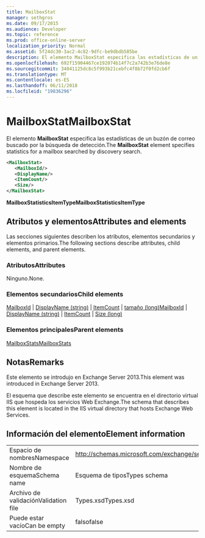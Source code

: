 ```yaml
---
title: MailboxStat
manager: sethgros
ms.date: 09/17/2015
ms.audience: Developer
ms.topic: reference
ms.prod: office-online-server
localization_priority: Normal
ms.assetid: 5f24dc30-3ac2-4c82-9dfc-be9dbdb585be
description: El elemento MailboxStat especifica las estadísticas de un buzón de correo buscado por la búsqueda de detección.
ms.openlocfilehash: 692f15904467ce192074b14f7c2a742b3e76de8e
ms.sourcegitcommit: 34041125dc8c5f993b21cebfc4f8b72f0fd2cb6f
ms.translationtype: MT
ms.contentlocale: es-ES
ms.lasthandoff: 06/11/2018
ms.locfileid: "19836296"
---
```

# <a name="mailboxstat"></a><span data-ttu-id="d6498-103">MailboxStat</span><span class="sxs-lookup"><span data-stu-id="d6498-103">MailboxStat</span></span>

<span data-ttu-id="d6498-104">El elemento **MailboxStat** especifica las estadísticas de un buzón de correo buscado por la búsqueda de detección.</span><span class="sxs-lookup"><span data-stu-id="d6498-104">The **MailboxStat** element specifies statistics for a mailbox searched by discovery search.</span></span> 
  
```XML
<MailboxStat>
   <MailboxId/>
   <DisplayName/>
   <ItemCount/>
   <Size/>
</MailboxStat>
```

<span data-ttu-id="d6498-105">**MailboxStatisticsItemType**</span><span class="sxs-lookup"><span data-stu-id="d6498-105">**MailboxStatisticsItemType**</span></span>

## <a name="attributes-and-elements"></a><span data-ttu-id="d6498-106">Atributos y elementos</span><span class="sxs-lookup"><span data-stu-id="d6498-106">Attributes and elements</span></span>

<span data-ttu-id="d6498-107">Las secciones siguientes describen los atributos, elementos secundarios y elementos primarios.</span><span class="sxs-lookup"><span data-stu-id="d6498-107">The following sections describe attributes, child elements, and parent elements.</span></span>
  
### <a name="attributes"></a><span data-ttu-id="d6498-108">Atributos</span><span class="sxs-lookup"><span data-stu-id="d6498-108">Attributes</span></span>

<span data-ttu-id="d6498-109">Ninguno.</span><span class="sxs-lookup"><span data-stu-id="d6498-109">None.</span></span>
  
### <a name="child-elements"></a><span data-ttu-id="d6498-110">Elementos secundarios</span><span class="sxs-lookup"><span data-stu-id="d6498-110">Child elements</span></span>

<span data-ttu-id="d6498-111">[MailboxId](mailboxid.md) | [DisplayName (string)](displayname-string.md) | [ItemCount](itemcount.md) | [tamaño (long)](size-long.md)</span><span class="sxs-lookup"><span data-stu-id="d6498-111">[MailboxId](mailboxid.md) | [DisplayName (string)](displayname-string.md) | [ItemCount](itemcount.md) | [Size (long)](size-long.md)</span></span>
  
### <a name="parent-elements"></a><span data-ttu-id="d6498-112">Elementos principales</span><span class="sxs-lookup"><span data-stu-id="d6498-112">Parent elements</span></span>

[<span data-ttu-id="d6498-113">MailboxStats</span><span class="sxs-lookup"><span data-stu-id="d6498-113">MailboxStats</span></span>](mailboxstats.md)
  
## <a name="remarks"></a><span data-ttu-id="d6498-114">Notas</span><span class="sxs-lookup"><span data-stu-id="d6498-114">Remarks</span></span>

<span data-ttu-id="d6498-115">Este elemento se introdujo en Exchange Server 2013.</span><span class="sxs-lookup"><span data-stu-id="d6498-115">This element was introduced in Exchange Server 2013.</span></span>
  
<span data-ttu-id="d6498-116">El esquema que describe este elemento se encuentra en el directorio virtual IIS que hospeda los servicios Web Exchange.</span><span class="sxs-lookup"><span data-stu-id="d6498-116">The schema that describes this element is located in the IIS virtual directory that hosts Exchange Web Services.</span></span>
  
## <a name="element-information"></a><span data-ttu-id="d6498-117">Información del elemento</span><span class="sxs-lookup"><span data-stu-id="d6498-117">Element information</span></span>

|||
|:-----|:-----|
|<span data-ttu-id="d6498-118">Espacio de nombres</span><span class="sxs-lookup"><span data-stu-id="d6498-118">Namespace</span></span>  <br/> |http://schemas.microsoft.com/exchange/services/2006/types  <br/> |
|<span data-ttu-id="d6498-119">Nombre de esquema</span><span class="sxs-lookup"><span data-stu-id="d6498-119">Schema name</span></span>  <br/> |<span data-ttu-id="d6498-120">Esquema de tipos</span><span class="sxs-lookup"><span data-stu-id="d6498-120">Types schema</span></span>  <br/> |
|<span data-ttu-id="d6498-121">Archivo de validación</span><span class="sxs-lookup"><span data-stu-id="d6498-121">Validation file</span></span>  <br/> |<span data-ttu-id="d6498-122">Types.xsd</span><span class="sxs-lookup"><span data-stu-id="d6498-122">Types.xsd</span></span>  <br/> |
|<span data-ttu-id="d6498-123">Puede estar vacío</span><span class="sxs-lookup"><span data-stu-id="d6498-123">Can be empty</span></span>  <br/> |<span data-ttu-id="d6498-124">falso</span><span class="sxs-lookup"><span data-stu-id="d6498-124">false</span></span>  <br/> |
   


